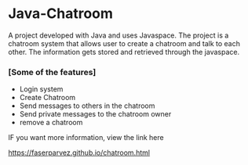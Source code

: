 # Java-Chatroom

A project developed with Java and uses Javaspace. The project is a chatroom system that allows user to create a chatroom and talk to each other. The information gets stored and retrieved through the javaspace.

### [Some of the features]

- Login system
- Create Chatroom
- Send messages to others in the chatroom
- Send private messages to the chatroom owner
- remove a chatroom

IF you want more information, view the link here

https://faserparvez.github.io/chatroom.html
